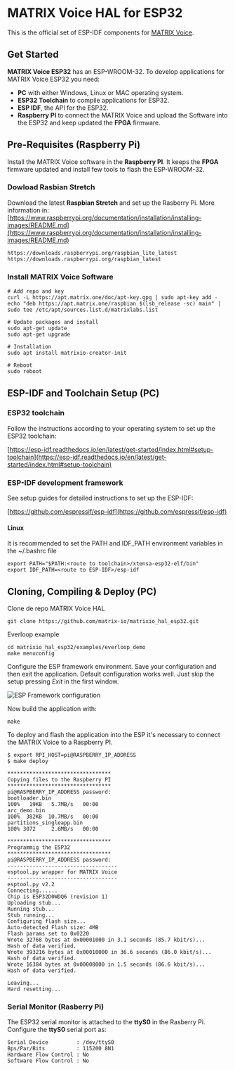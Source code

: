 # MATRIX Voice HAL for ESP32
This is the official set of ESP-IDF components for [MATRIX Voice](https://www.matrix.one/products/voice). 

## Get Started

**MATRIX Voice ESP32** has an ESP-WROOM-32. To develop applications for MATRIX Voice ESP32 you need:

* **PC** with either Windows, Linux or MAC operating system.
* **ESP32 Toolchain** to compile applications for ESP32.
* **ESP IDF**, the API for the ESP32.
* **Raspberry PI** to connect the MATRIX Voice and upload the Software into the ESP32 and keep updated the **FPGA** firmware.

## Pre-Requisites (Raspberry Pi)

Install the MATRIX Voice software in the **Raspberry PI**. It keeps the **FPGA** firmware updated and install few tools to flash the ESP-WROOM-32. 

### Dowload Rasbian Stretch 

Download the latest **Raspbian Stretch** and set up  the Rasberry Pi. More information in:[https://www.raspberrypi.org/documentation/installation/installing-images/README.md](https://www.raspberrypi.org/documentation/installation/installing-images/README.md)
```
https://downloads.raspberrypi.org/raspbian_lite_latest
https://downloads.raspberrypi.org/raspbian_latest
```

### Install MATRIX Voice Software
```
# Add repo and key
curl -L https://apt.matrix.one/doc/apt-key.gpg | sudo apt-key add -
echo "deb https://apt.matrix.one/raspbian $(lsb_release -sc) main" | sudo tee /etc/apt/sources.list.d/matrixlabs.list

# Update packages and install
sudo apt-get update
sudo apt-get upgrade

# Installation
sudo apt install matrixio-creator-init

# Reboot
sudo reboot
```

## ESP-IDF and Toolchain Setup (PC)

### ESP32 toolchain 

Follow the instructions according to your operating system to set up the ESP32 toolchain:

[https://esp-idf.readthedocs.io/en/latest/get-started/index.html#setup-toolchain](https://esp-idf.readthedocs.io/en/latest/get-started/index.html#setup-toolchain)

### ESP-IDF development framework

See setup guides for detailed instructions to set up the ESP-IDF:

[https://github.com/espressif/esp-idf](https://github.com/espressif/esp-idf)

#### Linux

It is recommended to set the PATH and IDF_PATH environment variables in the ~/.bashrc file

```
export PATH="$PATH:<route to toolchain>/xtensa-esp32-elf/bin"
export IDF_PATH=<route to ESP-IDF>/esp-idf
```

## Cloning, Compiling & Deploy (PC)

Clone de repo MATRIX Voice HAL

```
git clone https://github.com/matrix-io/matrixio_hal_esp32.git
```

Everloop example

```
cd matrixio_hal_esp32/examples/everloop_demo
make menuconfig
```

Configure the ESP framework environment. Save your configuration and then exit the application. Default configuration works well. Just skip the setup pressing *Exit* in the first window. 

![ESP Framework configuration](ESP-IDF_config.png)

Now build the application with:

```
make
```

To deploy and flash the application into the ESP it's necessary to connect the MATRIX Voice to a Raspberry PI. 

```
$ export RPI_HOST=pi@RASPBERRY_IP_ADDRESS
$ make deploy

*********************************
Copying files to the Raspberry PI
*********************************
pi@RASPBERRY_IP_ADDRESS password: 
bootloader.bin                                                     100%   19KB   5.7MB/s   00:00    
arc_demo.bin                                                       100%  382KB  10.7MB/s   00:00    
partitions_singleapp.bin                                           100% 3072     2.6MB/s   00:00    

*********************************
Programmig the ESP32
*********************************
pi@RASPBERRY_IP_ADDRESS password: 
-----------------------------------
esptool.py wrapper for MATRIX Voice
-----------------------------------
esptool.py v2.2
Connecting......
Chip is ESP32D0WDQ6 (revision 1)
Uploading stub...
Running stub...
Stub running...
Configuring flash size...
Auto-detected Flash size: 4MB
Flash params set to 0x0220
Wrote 32768 bytes at 0x00001000 in 3.1 seconds (85.7 kbit/s)...
Hash of data verified.
Wrote 393216 bytes at 0x00010000 in 36.6 seconds (86.0 kbit/s)...
Hash of data verified.
Wrote 16384 bytes at 0x00008000 in 1.5 seconds (86.6 kbit/s)...
Hash of data verified.

Leaving...
Hard resetting...

```

### Serial Monitor (Rasberry Pi)

The ESP32 serial monitor is attached to the **ttyS0** in the Rasberry Pi. Configure the **ttyS0** serial port as:

```
Serial Device         : /dev/ttyS0  
Bps/Par/Bits          : 115200 8N1        
Hardware Flow Control : No
Software Flow Control : No  
```

